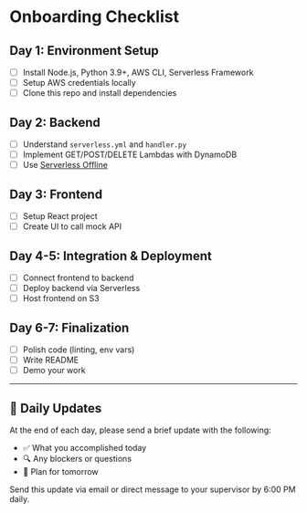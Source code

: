 # Onboarding Checklist

## Day 1: Environment Setup
- [ ] Install Node.js, Python 3.9+, AWS CLI, Serverless Framework
- [ ] Setup AWS credentials locally
- [ ] Clone this repo and install dependencies

## Day 2: Backend
- [ ] Understand `serverless.yml` and `handler.py`
- [ ] Implement GET/POST/DELETE Lambdas with DynamoDB
- [ ] Use [Serverless Offline](https://github.com/dherault/serverless-offline)

## Day 3: Frontend
- [ ] Setup React project
- [ ] Create UI to call mock API

## Day 4-5: Integration & Deployment
- [ ] Connect frontend to backend
- [ ] Deploy backend via Serverless
- [ ] Host frontend on S3

## Day 6-7: Finalization
- [ ] Polish code (linting, env vars)
- [ ] Write README
- [ ] Demo your work

---

## 📝 Daily Updates

At the end of each day, please send a brief update with the following:
- ✅ What you accomplished today
- 🔍 Any blockers or questions
- 📅 Plan for tomorrow

Send this update via email or direct message to your supervisor by 6:00 PM daily.